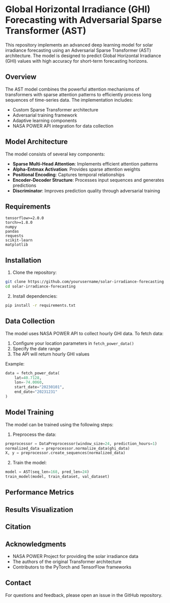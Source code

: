 # Global Horizontal Irradiance (GHI) Forecasting with Adversarial Sparse Transformer (AST)

This repository implements an advanced deep learning model for solar irradiance forecasting using an Adversarial Sparse Transformer (AST) architecture. The model is designed to predict Global Horizontal Irradiance (GHI) values with high accuracy for short-term forecasting horizons.

## Overview

The AST model combines the powerful attention mechanisms of transformers with sparse attention patterns to efficiently process long sequences of time-series data. The implementation includes:

- Custom Sparse Transformer architecture
- Adversarial training framework
- Adaptive learning components
- NASA POWER API integration for data collection

## Model Architecture

The model consists of several key components:

- **Sparse Multi-Head Attention**: Implements efficient attention patterns
- **Alpha-Entmax Activation**: Provides sparse attention weights
- **Positional Encoding**: Captures temporal relationships
- **Encoder-Decoder Structure**: Processes input sequences and generates predictions
- **Discriminator**: Improves prediction quality through adversarial training

## Requirements

```
tensorflow>=2.0.0
torch>=1.8.0
numpy
pandas
requests
scikit-learn
matplotlib
```

## Installation

1. Clone the repository:
```bash
git clone https://github.com/yourusername/solar-irradiance-forecasting.git
cd solar-irradiance-forecasting
```

2. Install dependencies:
```bash
pip install -r requirements.txt
```

## Data Collection

The model uses NASA POWER API to collect hourly GHI data. To fetch data:

1. Configure your location parameters in `fetch_power_data()`
2. Specify the date range
3. The API will return hourly GHI values

Example:
```python
data = fetch_power_data(
    lat=40.7128, 
    lon=-74.0060,
    start_date="20230101",
    end_date="20231231"
)
```

## Model Training

The model can be trained using the following steps:

1. Preprocess the data:
```python
preprocessor = DataPreprocessor(window_size=24, prediction_hours=1)
normalized_data = preprocessor.normalize_data(ghi_data)
X, y = preprocessor.create_sequences(normalized_data)
```

2. Train the model:
```python
model = AST(seq_len=168, pred_len=24)
train_model(model, train_dataset, val_dataset)
```

## Performance Metrics



## Results Visualization


## Citation


## Acknowledgments

- NASA POWER Project for providing the solar irradiance data
- The authors of the original Transformer architecture
- Contributors to the PyTorch and TensorFlow frameworks

## Contact

For questions and feedback, please open an issue in the GitHub repository.

